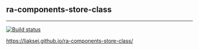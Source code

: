 ## ra-components-store-class

---

[![Build status](https://ci.appveyor.com/api/projects/status/altpw6aw61gsusjc?svg=true)](https://ci.appveyor.com/project/Liaksej/ra-components-store-func)


https://liaksej.github.io/ra-components-store-class/